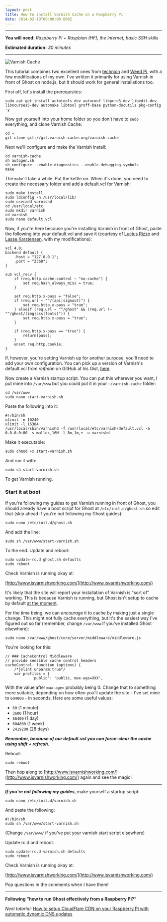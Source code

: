 ```yaml
---
layout: post
title: How to install Varnish Cache on a Raspberry Pi
date: 2014-02-19T00:00:00.000Z
---
```

---

**You will need:** *Raspberry Pi + Raspbian (HF), the Internet, basic SSH skills*

**Estimated duration:** *30 minutes*

---

![Varnish Cache](/assets/images/uploads/varnoishcache_rgb_gimp2_alpha.png)

This tutorial combines two excellent ones from [technion](https://lolware.net/raspberryvarnish.html) and [Weed Pi](http://www.weedpi.com/how-to/install-varnish-in-raspberry-pi/), with a few modifications of my own. I've written it primarily for using Varnish in front of Ghost on node.js, but it should work for general installations too.

First off, let's install the prerequisites:

	sudo apt-get install autotools-dev autoconf libpcre3-dev libedit-dev libncurses5-dev automake libtool groff-base python-docutils pkg-config -y

Now get yourself into your home folder so you don't have to `sudo` everything, and clone Varnish Cache:

	cd ~
    git clone git://git.varnish-cache.org/varnish-cache

Next we'll configure and make the Varnish install:

	cd varnish-cache
    sh autogen.sh
    sh configure --enable-diagnostics --enable-debugging-symbols
    make

The `make`'ll take a while. Put the kettle on. When it's done, you need to create the necessary folder and add a default.vcl for Varnish:

	sudo make install
    sudo ldconfig -n /usr/local/lib/
    sudo useradd varnishd
    cd /usr/local/etc
    sudo mkdir varnish
    cd varnish
    sudo nano default.vcl

Now, if you're here because you're installing Varnish in front of Ghost, paste the following into your default.vcl and save it (courtesy of [Lucius Rizzo](http://we.je/using-varnish-not-nginx-to-run-ghost/) and [Lasse Karstensen](https://gist.github.com/lkarsten/6683179), with my modifications):

    vcl 4.0;
    backend default {
        .host = "127.0.0.1";
        .port = "2368";
    }

    sub vcl_recv {
        if (req.http.cache-control ~ "no-cache") {
            set req.hash_always_miss = true;
        }

        set req.http.x-pass = "false";
        if (req.url ~ "^/(api|signout)") {
            set req.http.x-pass = "true";
        } elseif (req.url ~ "^/ghost" && (req.url !~ "^/ghost/(img|css|fonts)")) {
            set req.http.x-pass = "true";
        }

        if (req.http.x-pass == "true") {
            return(pass);
        }
        unset req.http.cookie;
    }

If, however, you're setting Varnish up for another purpose, you'll need to add your own configuration. You can pick up a version of Varnish's default.vcl from *reifman* on GitHub at his Gist, [here](https://gist.github.com/reifman/4651531#file-default-vcl).

Now create a Varnish startup script. You can put this wherever you want, I put mine into `/var/www` but you could put it in your `~/varnish-cache` folder:

	cd /var/www
    sudo nano start-varnish.sh

Paste the following into it:

	#!/bin/sh
    ulimit -n 10240
	ulimit -l 16384
	/usr/local/sbin/varnishd -f /usr/local/etc/varnish/default.vcl -a 0.0.0.0:80 -s malloc,16M -l 8m,1m,+ -u varnishd

Make it executable:

	sudo chmod +x start-varnish.sh

And run it with:

	sudo sh start-varnish.sh

To get Varnish running.

### Start it at boot

If you're following my guides to get Varnish running in front of Ghost, you should already have a boot script for Ghost at `/etc/init.d/ghost.sh` so edit that (skip ahead if you're not following my Ghost guides):

	sudo nano /etc/init.d/ghost.sh

And add the line:

	sudo sh /var/www/start-varnish.sh

To the end. Update and reboot:

	sudo update-rc.d ghost.sh defaults
    sudo reboot

Check Varnish is running okay at:

[http://www.isvarnishworking.com/](http://www.isvarnishworking.com/)

It's likely that the site will report your installation of Varnish is "sort of" working. This is because Varnish is running, but Ghost isn't setup to cache by default [at the moment](https://ghost.org/forum/installation/185-cache-control-header/).

For the time being, we can *encourage* it to cache by making just a single change. This might not fully cache everything, but it's the easiest way I've figured out so far (remember, change `/var/www` if you've installed Ghost elsewhere):

	sudo nano /var/www/ghost/core/server/middleware/middleware.js


You're looking for this:

    // ### CacheControl Middleware
    // provide sensible cache control headers
    cacheControl: function (options) {
        /*jslint unparam:true*/
        var profiles = {
                'public': 'public, max-age=XXX',

With the value after `max-age=` probably being 0. Change that to something more suitable, depending on how often you'll update the site - I've set mine to `604800` - in seconds. Here are some useful values:

- `60` (1 minute)
- `3600` (1 hour)
- `86400` (1 day)
- `604800` (1 week)
- `2419200` (28 days)

***Remember, because of our default.vcl you can force-clear the cache using shift + refresh.***

Reboot:

	sudo reboot

Then hop along to [http://www.isvarnishworking.com/](http://www.isvarnishworking.com/) again and see the magic!

---

***If you're not following my guides***, make yourself a startup script:

	sudo nano /etc/init.d/varnish.sh

And paste the following:

	#!/bin/sh
	sudo sh /var/www/start-varnish.sh

(Change `/var/www/` if you've put your varnish start script elsewhere)

Update rc.d and reboot.

	sudo update-rc.d varnish.sh defaults
    sudo reboot

Check Varnish is running okay at:

[http://www.isvarnishworking.com/](http://www.isvarnishworking.com/)

Pop questions in the comments when I have them!

---

**Following "how to run Ghost effectively from a Raspberry Pi?"**

*Next tutorial:*
[How to setup CloudFlare CDN on your Raspberry Pi with automatic dynamic DNS updates](/how-to-automatically-update-cloudflare-with-your-ip-address/)
